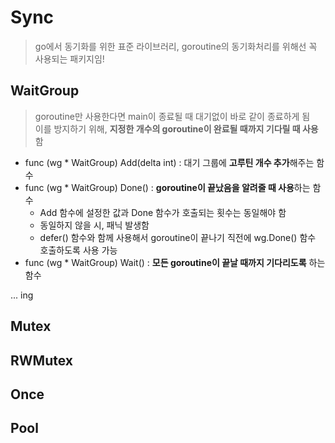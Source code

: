 # Sync
> go에서 동기화를 위한 표준 라이브러리, goroutine의 동기화처리를 위해선 꼭 사용되는 패키지임!

## WaitGroup
> goroutine만 사용한다면 main이 종료될 때 대기없이 바로 같이 종료하게 됨   
> 이를 방지하기 위해, **지정한 개수의 goroutine이 완료될 때까지 기다릴 때 사용**함

+ func (wg * WaitGroup) Add(delta int) : 대기 그룹에 **고루틴 개수 추가**해주는 함수
+ func (wg * WaitGroup) Done() : **goroutine이 끝났음을 알려줄 때 사용**하는 함수
   + Add 함수에 설정한 값과 Done 함수가 호출되는 횟수는 동일해야 함
   + 동일하지 않을 시, 패닉 발생함
   + defer() 함수와 함께 사용해서 goroutine이 끝나기 직전에 wg.Done() 함수 호출하도록 사용 가능
+ func (wg * WaitGroup) Wait() : **모든 goroutine이 끝날 때까지 기다리도록** 하는 함수
   
... ing

## Mutex

## RWMutex

## Once

## Pool

